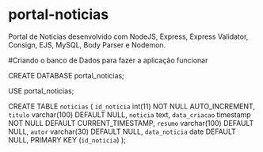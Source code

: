 # portal-noticias

Portal de Noticias desenvolvido com NodeJS, Express, Express Validator, 
Consign, EJS, MySQL, Body Parser e Nodemon.

#Criando o banco de Dados para fazer a aplicação funcionar

CREATE DATABASE portal_noticias;

USE portal_noticias;

CREATE TABLE `noticias` (
  `id_noticia` int(11) NOT NULL AUTO_INCREMENT,
  `titulo` varchar(100) DEFAULT NULL,
  `noticia` text,
  `data_criacao` timestamp NOT NULL DEFAULT CURRENT_TIMESTAMP,
  `resumo` varchar(100) DEFAULT NULL,
  `autor` varchar(30) DEFAULT NULL,
  `data_noticia` date DEFAULT NULL,
  PRIMARY KEY (`id_noticia`)
);

